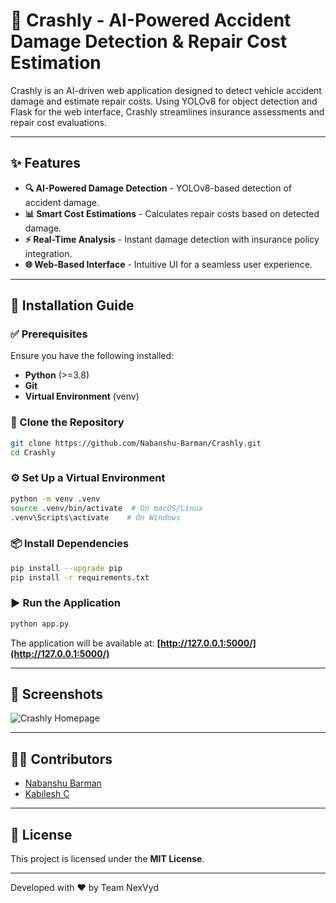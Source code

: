 # 🚗 Crashly - AI-Powered Accident Damage Detection & Repair Cost Estimation

Crashly is an AI-driven web application designed to detect vehicle accident damage and estimate repair costs. Using YOLOv8 for object detection and Flask for the web interface, Crashly streamlines insurance assessments and repair cost evaluations.

---

## ✨ Features

- **🔍 AI-Powered Damage Detection** - YOLOv8-based detection of accident damage.
- **📊 Smart Cost Estimations** - Calculates repair costs based on detected damage.
- **⚡ Real-Time Analysis** - Instant damage detection with insurance policy integration.
- **🌐 Web-Based Interface** - Intuitive UI for a seamless user experience.

---

## 🚀 Installation Guide

### ✅ Prerequisites

Ensure you have the following installed:
- **Python** (>=3.8)
- **Git**
- **Virtual Environment** (venv)

### 🔽 Clone the Repository
```sh
git clone https://github.com/Nabanshu-Barman/Crashly.git
cd Crashly
```

### ⚙️ Set Up a Virtual Environment
```sh
python -m venv .venv
source .venv/bin/activate  # On macOS/Linux
.venv\Scripts\activate    # On Windows
```

### 📦 Install Dependencies
```sh
pip install --upgrade pip
pip install -r requirements.txt
```

### ▶️ Run the Application
```sh
python app.py
```
The application will be available at: **[http://127.0.0.1:5000/](http://127.0.0.1:5000/)**

---

## 📸 Screenshots
![Crashly Homepage](Screenshot%202025-03-09%20184903.png)

---

## 👨‍💻 Contributors

- [Nabanshu Barman](https://github.com/Nabanshu-Barman)  
- [Kabilesh C](https://github.com/kabilesh-c)  

---

## 📜 License
This project is licensed under the **MIT License**.

---

Developed with ❤️ by Team NexVyd

